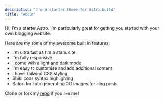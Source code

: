 ```yaml
---
description: "I'm a starter theme for Astro.build"
title: "About"
---
```


Hi, I’m a starter Astro. I’m particularly great for getting you started
with your own blogging website.

Here are my some of my awesome built in features:

- I'm ultra fast as I'm a static site
- I'm fully responsive
- I come with a light and dark mode
- I'm easy to customise and add additional content
- I have Tailwind CSS styling
- Shiki code syntax highlighting
- Satori for auto generating OG images for blog posts

Clone or fork my [repo](https://github.com/artemkutsan/astro-citrus) if you like me!
